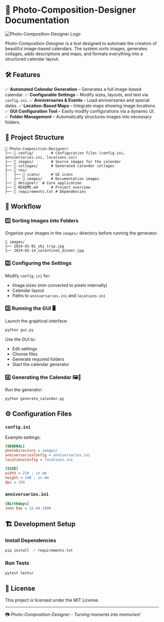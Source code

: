 # 📖 Photo-Composition-Designer Documentation

![Photo-Composition-Designer Logo](res/images/logo.png)

Photo-Composition-Designer is a tool designed to automate the creation of beautiful image-based calendars. The system sorts images, generates collages, adds descriptions and maps, and formats everything into a structured calendar layout.


## 🛠️ Features
✅ **Automated Calendar Generation** – Generates a full image-based calendar.
✅ **Configurable Settings** – Modify sizes, layouts, and text via `config.ini`.
✅ **Anniversaries & Events** – Load anniversaries and special dates.
✅ **Location-Based Maps** – Integrate maps showing image locations.
✅ **GUI Configuration Tool** – Easily modify configurations via a dynamic UI.
✅ **Folder Management** – Automatically structures images into necessary folders.

## 📂 Project Structure
```plaintext
📁 Photo-Composition-Designer/
├── 📁 config/        # Configuration files (config.ini, anniversaries.ini, locations.ini)
├── 📁 images/        # Source images for the calendar
├── 📁 collages/      # Generated calendar collages
├── 📁 res/
│   ├── 📁 icons/     # UI icons
│   ├── 📁 images/    # Documentation images
├── 📁 designer/  # Core application
├── 📄 README.md      # Project overview
├── 📄 requirements.txt # Dependencies
```

## 🔄 Workflow
### 1️⃣ **Sorting Images into Folders**
Organize your images in the `images/` directory before running the generator.
```plaintext
📁 images/
├── 2024-01-01_ski_trip.jpg
├── 2024-02-14_valentines_dinner.jpg
```

### 2️⃣ **Configuring the Settings**
Modify `config.ini` for:
- Image sizes (mm converted to pixels internally)
- Calendar layout
- Paths to `anniversaries.ini` and `locations.ini`

### 3️⃣ **Running the GUI** 🖥️
Launch the graphical interface:
```sh
python gui.py
```
Use the GUI to:
- Edit settings
- Choose files
- Generate required folders
- Start the calendar generator

### 4️⃣ **Generating the Calendar** 🖼️📅
Run the generator:
```sh
python generate_calendar.py
```

## ⚙️ Configuration Files
### `config.ini`
Example settings:
```ini
[GENERAL]
photoDirectory = images/
anniversariesConfig = anniversaries.ini
locationsConfig = locations.ini

[SIZE]
width = 210 ; in mm
height = 148 ; in mm
dpi = 300
```

### `anniversaries.ini`
```ini
[Birthdays]
John Doe = 15.04.1990
```

## 🏗️ Development Setup
### Install Dependencies
```sh
pip install -r requirements.txt
```

### Run Tests
```sh
pytest tests/
```

## 📜 License
This project is licensed under the MIT License.

---

📷 _Photo-Composition-Designer - Turning moments into memories!_

